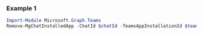 ### Example 1
``` powershell
Import-Module Microsoft.Graph.Teams
Remove-MgChatInstalledApp -ChatId $chatId -TeamsAppInstallationId $teamsAppInstallationId
```
